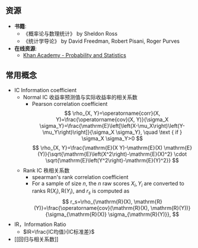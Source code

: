 ## 资源
- **书籍**:
	- 《概率论与数理统计》 by Sheldon Ross
	- 《统计学导论》 by David Freedman, Robert Pisani, Roger Purves
- **在线资源**:
	- [Khan Academy - Probability and Statistics](https://www.khanacademy.org/math/statistics-probability)
## 常用概念
- IC Information coefficient
	- Normal IC 收益率预测值与实际收益率的相关系数
		- Pearson correlation coefficient$$
\rho_{X, Y}=\operatorname{corr}(X, Y)=\frac{\operatorname{cov}(X, Y)}{\sigma_X \sigma_Y}=\frac{\mathrm{E}\left[\left(X-\mu_X\right)\left(Y-\mu_Y\right)\right]}{\sigma_X \sigma_Y}, \quad \text { if } \sigma_X \sigma_Y>0
$$$$
\rho_{X, Y}=\frac{\mathrm{E}(X Y)-\mathrm{E}(X) \mathrm{E}(Y)}{\sqrt{\mathrm{E}\left(X^2\right)-\mathrm{E}(X)^2} \cdot \sqrt{\mathrm{E}\left(Y^2\right)-\mathrm{E}(Y)^2}}
$$
	- Rank IC 秩相关系数
		- spearman's rank correlation coefficient
		- For a sample of size $n$, the $n$ raw scores $X_i, Y_i$ are converted to ranks $\mathrm{R}\left(X_i\right), \mathrm{R}\left(Y_i\right)$, and $r_s$ is computed as
$$
r_s=\rho_{\mathrm{R}(X), \mathrm{R}(Y)}=\frac{\operatorname{cov}(\mathrm{R}(X), \mathrm{R}(Y))}{\sigma_{\mathrm{R}(X)} \sigma_{\mathrm{R}(Y)}},
$$
- IR，Information Ratio
	- $IR=\frac{IC均值}{IC标准差}$
- [[回归与相关系数]]